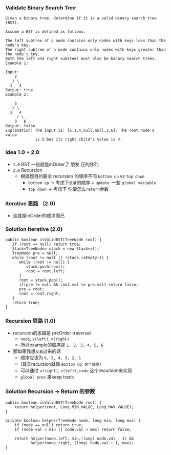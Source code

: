 ### Validate Binary Search Tree

	Given a binary tree, determine if it is a valid binary search tree (BST).
	
	Assume a BST is defined as follows:
	
	The left subtree of a node contains only nodes with keys less than the node's key.
	The right subtree of a node contains only nodes with keys greater than the node's key.
	Both the left and right subtrees must also be binary search trees.
	Example 1:
	
	Input:
	    2
	   / \
	  1   3
	Output: true
	Example 2:
	
	    5
	   / \
	  1   4
	     / \
	    3   6
	Output: false
	Explanation: The input is: [5,1,4,null,null,3,6]. The root node's value
	             is 5 but its right child's value is 4.

### Idea 1.0 + 2.0
* `1.0` BST 一般就是inOrder了 朋友 正的序列	
* `2.0` Recursion 
	* 根据题目的要求 recursion 的顺序不同 `bottom up` vs `top down`
		* `bottom up` -> 考虑下`反着`的顺序 + `update `一些 `global variable` 
		* `top down` -> 考虑下 你要怎么`return`参数 


### Iterative 思路 （2.0）
* 这就是inOrder的顺序而已


### Solution Iterative (2.0)
    public boolean isValidBST(TreeNode root) {
       if (root == null) return true;
       Stack<TreeNode> stack = new Stack<>();
       TreeNode pre = null;
       while (root != null || !stack.isEmpty()) {
          while (root != null) {
             stack.push(root);
             root = root.left;
          }
          root = stack.pop();
          if(pre != null && root.val <= pre.val) return false;
          pre = root;
          root = root.right;
       }
       return true;
    }


### Recursion 思路 (1.0)
* recursion的思路是 preOrder traversal 
	* `node`, `v(left)`, `v(right)`
	* 所以example的顺序是 `1, 2, 3, 4, 5, 6`
* 那如果我想`反着`过来的话
	* 顺序应该为 `6, 5, 4, 3, 2, 1`
	* (其实recursion就像 `Bottom Up 这个感觉`)
	* 可以通过 `v(right)`, `v(left)`, `node` 这个recursion来实现
	* `glboal prev` 来keep track
	 
### Solution Recursion -> Return 的参数
    public boolean isValidBST(TreeNode root) {
        return helper(root, Long.MIN_VALUE, Long.MAX_VALUE);
    }
    
    private boolean helper(TreeNode node, long min, long max) {
        if (node == null) return true;
        if (node.val < min || node.val > max) return false;
        
        return helper(node.left, min,(long) node.val - 1) &&
               helper(node.right, (long) node.val + 1, max);
    }
	

    